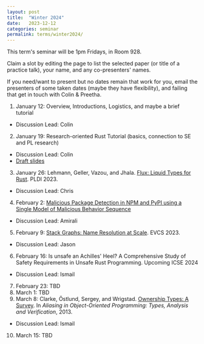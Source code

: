 ```yaml
---
layout: post
title:  "Winter 2024"
date:   2023-12-12
categories: seminar
permalink: terms/winter2024/
---
```

This term's seminar will be 1pm Fridays, in Room 928.

Claim a slot by editing the page to list the selected paper (or title of a practice talk), your name, and any co-presenters' names.

If you need/want to present but no dates remain that work for you, email the presenters of some taken dates (maybe they have flexibility), and failing that get in touch with Colin & Preetha.

1. January 12: Overview, Introductions, Logistics, and maybe a brief tutorial
  - Discussion Lead: Colin
2. January 19: Research-oriented Rust Tutorial (basics, connection to SE and PL research)
  - Discussion Lead: Colin
  - [Draft slides](https://docs.google.com/presentation/d/1aqNZ96RS2962QZe__7qzoEtQahf1F-SJR5RqGmjcb_Y/edit?usp=sharing)
3. January 26: Lehmann, Geller, Vazou, and Jhala. [Flux: Liquid Types for Rust](https://dl.acm.org/doi/10.1145/3591283). PLDI 2023.
  - Discussion Lead: Chris
4. February 2: [Malicious Package Detection in NPM and PyPI using a Single Model of Malicious Behavior Sequence
](https://arxiv.org/abs/2309.02637)
  - Discussion Lead: Amirali
5. February 9: [Stack Graphs: Name Resolution at Scale](https://drops.dagstuhl.de/entities/document/10.4230/OASIcs.EVCS.2023.8). EVCS 2023.
  - Discussion Lead: Jason
6. February 16: Is unsafe an Achilles' Heel? A Comprehensive Study of Safety Requirements in Unsafe Rust Programming. Upcoming ICSE 2024
  - Discussion Lead: Ismail
7. February 23: TBD
8. March 1: TBD 
9. March 8: Clarke, Östlund, Sergey, and Wrigstad. [Ownership Types: A Survey](https://link.springer.com/chapter/10.1007/978-3-642-36946-9_3). In *Aliasing in Object-Oriented Programming: Types, Analysis and Verification*, 2013.
  - Discussion Lead: Ismail
10. March 15: TBD
